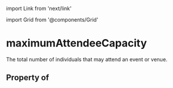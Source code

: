 import Link from 'next/link'
  
import Grid from '@components/Grid'

# maximumAttendeeCapacity

The total number of individuals that may attend an event or venue.

## Property of



